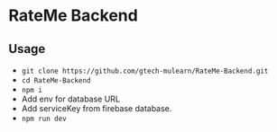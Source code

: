 # RateMe Backend

## Usage

- ``` git clone https://github.com/gtech-mulearn/RateMe-Backend.git ```
- ``` cd RateMe-Backend ```
- ``` npm i ```
- Add env for database URL
- Add serviceKey from firebase database.
- ``` npm run dev ```
